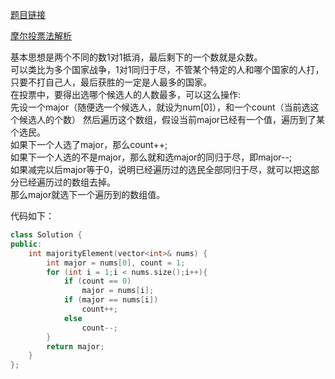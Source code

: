 [题目链接](https://leetcode-cn.com/problems/majority-element/)  

[摩尔投票法解析](https://www.zhihu.com/question/49973163)  

基本思想是两个不同的数1对1抵消，最后剩下的一个数就是众数。  
可以类比为多个国家战争，1对1同归于尽，不管某个特定的人和哪个国家的人打，只要不打自己人，最后获胜的一定是人最多的国家。  
在投票中，要得出选哪个候选人的人数最多，可以这么操作:  
先设一个major（随便选一个候选人，就设为num[0]），和一个count（当前选这个候选人的个数） 
然后遍历这个数组，假设当前major已经有一个值，遍历到了某个选民。  
如果下一个人选了major，那么count++;  
如果下一个人选的不是major，那么就和选major的同归于尽，即major--;  
如果减完以后major等于0，说明已经遍历过的选民全部同归于尽，就可以把这部分已经遍历过的数组去掉。  
那么major就选下一个遍历到的数组值。  

代码如下：  
```cpp
class Solution {
public:
    int majorityElement(vector<int>& nums) {
        int major = nums[0], count = 1;
        for (int i = 1;i < nums.size();i++){
            if (count == 0)
                major = nums[i];
            if (major == nums[i])
                count++;
            else
                count--;
        }
        return major;
    }
};
```
